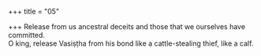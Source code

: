+++
title = "05"

+++
Release from us ancestral deceits and those that we ourselves have  committed.  
O king, release Vasiṣṭha from his bond like a cattle-stealing thief, like  a calf.  